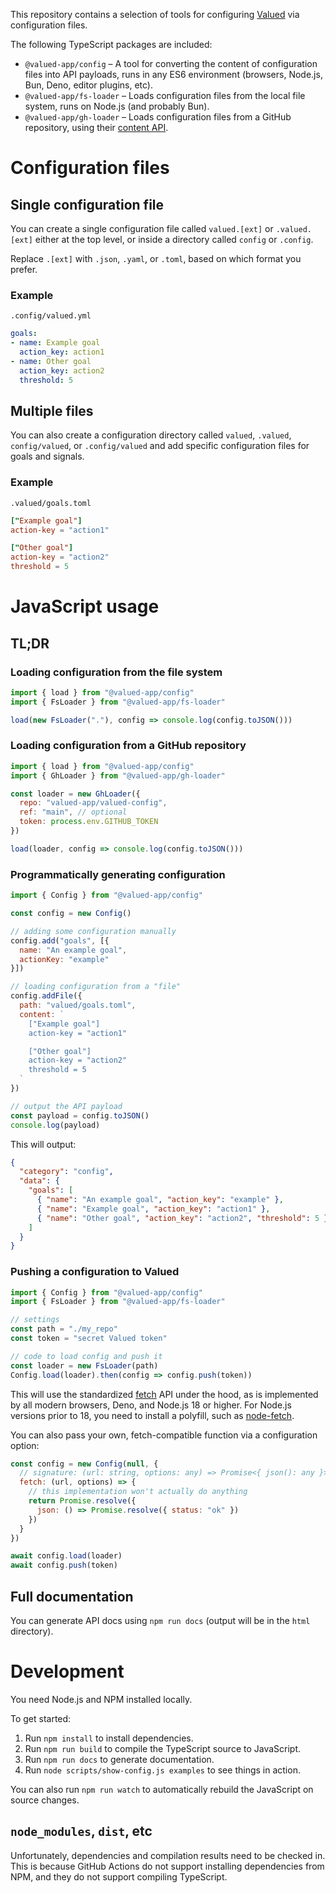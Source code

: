 This repository contains a selection of tools for configuring [Valued](https://valued.app/) via configuration files.

The following TypeScript packages are included:

* `@valued-app/config` – A tool for converting the content of configuration files into API payloads, runs in any ES6 environment (browsers, Node.js, Bun, Deno, editor plugins, etc).
* `@valued-app/fs-loader` – Loads configuration files from the local file system, runs on Node.js (and probably Bun).
* `@valued-app/gh-loader` – Loads configuration files from a GitHub repository, using their [content API](https://docs.github.com/en/rest/repos/contents).

# Configuration files

## Single configuration file

You can create a single configuration file called `valued.[ext]` or `.valued.[ext]` either at the top level, or inside a directory called `config` or `.config`.

Replace `.[ext]` with `.json`, `.yaml`, or `.toml`, based on which format you prefer.

### Example

`.config/valued.yml`

``` yaml
goals:
- name: Example goal
  action_key: action1
- name: Other goal
  action_key: action2
  threshold: 5
```

## Multiple files

You can also create a configuration directory called `valued`, `.valued`, `config/valued`, or `.config/valued` and add specific configuration files for goals and signals.

### Example

`.valued/goals.toml`

``` toml
["Example goal"]
action-key = "action1"

["Other goal"]
action-key = "action2"
threshold = 5
```

# JavaScript usage

## TL;DR

### Loading configuration from the file system

``` javascript
import { load } from "@valued-app/config"
import { FsLoader } from "@valued-app/fs-loader"

load(new FsLoader("."), config => console.log(config.toJSON()))
```

### Loading configuration from a GitHub repository

``` javascript
import { load } from "@valued-app/config"
import { GhLoader } from "@valued-app/gh-loader"

const loader = new GhLoader({
  repo: "valued-app/valued-config",
  ref: "main", // optional
  token: process.env.GITHUB_TOKEN
})

load(loader, config => console.log(config.toJSON()))
```

### Programmatically generating configuration

``` javascript
import { Config } from "@valued-app/config"

const config = new Config()

// adding some configuration manually
config.add("goals", [{
  name: "An example goal",
  actionKey: "example"
}])

// loading configuration from a "file"
config.addFile({
  path: "valued/goals.toml",
  content: `
    ["Example goal"]
    action-key = "action1"

    ["Other goal"]
    action-key = "action2"
    threshold = 5
  `
})

// output the API payload
const payload = config.toJSON()
console.log(payload)
```

This will output:

``` json
{
  "category": "config",
  "data": {
    "goals": [
      { "name": "An example goal", "action_key": "example" },
      { "name": "Example goal", "action_key": "action1" },
      { "name": "Other goal", "action_key": "action2", "threshold": 5 }
    ]
  }
}
```

### Pushing a configuration to Valued

``` javascript
import { Config } from "@valued-app/config"
import { FsLoader } from "@valued-app/fs-loader"

// settings
const path = "./my_repo"
const token = "secret Valued token"

// code to load config and push it
const loader = new FsLoader(path)
Config.load(loader).then(config => config.push(token))
```

This will use the standardized [fetch](https://developer.mozilla.org/en-US/docs/Web/API/fetch) API under the hood, as is implemented by all modern browsers, Deno, and Node.js 18 or higher. For Node.js versions prior to 18, you need to install a polyfill, such as [node-fetch](https://www.npmjs.com/package/node-fetch).

You can also pass your own, fetch-compatible function via a configuration option:

``` javascript
const config = new Config(null, {
  // signature: (url: string, options: any) => Promise<{ json(): any }>
  fetch: (url, options) => {
    // this implementation won't actually do anything
    return Promise.resolve({
      json: () => Promise.resolve({ status: "ok" })
    })
  }
})

await config.load(loader)
await config.push(token)
```

## Full documentation

You can generate API docs using `npm run docs` (output will be in the `html` directory).

# Development

You need Node.js and NPM installed locally.

To get started:

1. Run `npm install` to install dependencies.
2. Run `npm run build` to compile the TypeScript source to JavaScript.
3. Run `npm run docs` to generate documentation.
4. Run `node scripts/show-config.js examples` to see things in action.

You can also run `npm run watch` to automatically rebuild the JavaScript on source changes.

## `node_modules`, `dist`, etc

Unfortunately, dependencies and compilation results need to be checked in. This is because GitHub Actions do not support installing dependencies from NPM, and they do not support compiling TypeScript.
